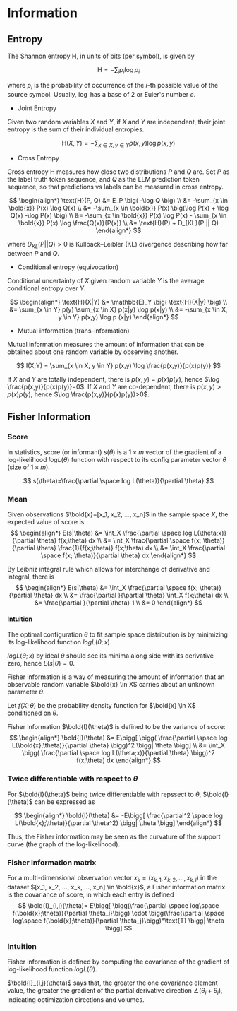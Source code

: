 # Information

## Entropy

The Shannon entropy $\text{H}$, in units of bits (per symbol), is given by

$$
\text{H} = - \sum_{i} p_i \log p_i
$$

where $p_i$ is the probability of occurrence of the $i$-th possible value of the source symbol.
Usually, $\log$ has a base of $2$ or Euler's number $e$.

* Joint Entropy

Given two random variables $X$ and $Y$, if $X$ and $Y$ are independent, their joint entropy is the sum of their individual entropies.

$$
\text{H}(X,Y) = -\sum_{x \in X, y \in Y} p(x,y) \log p (x,y)
$$

* Cross Entropy

Cross entropy $\text{H}$ measures how close two distributions $P$ and $Q$ are.
Set $P$ as the label truth token sequence, and $Q$ as the LLM prediction token sequence, so that predictions vs labels can be measured in cross entropy.

$$
\begin{align*}
\text{H}(P, Q) &= E_P \big( -\log Q \big) \\
    &= -\sum_{x \in \bold{x}} P(x) \log Q(x) \\
    &= -\sum_{x \in \bold{x}} P(x) \big(\log P(x) +  \log Q(x) -\log P(x) \big) \\
    &= -\sum_{x \in \bold{x}} P(x) \log P(x) - \sum_{x \in \bold{x}} P(x) \log \frac{Q(x)}{P(x)} \\
    &= \text{H}(P) + D_{KL}(P || Q)
\end{align*}
$$

where $D_{KL}(P || Q) > 0$ is Kullback–Leibler (KL) divergence describing how far between $P$ and $Q$. 

* Conditional entropy (equivocation)

Conditional uncertainty of $X$ given random variable $Y$ is the average conditional entropy over $Y$.

$$
\begin{align*}
\text{H}(X|Y) &= \mathbb{E}_Y \big( \text{H}(X|y) \big) 
\\ &=
\sum_{x \in Y} p(y) \sum_{x \in X} p(x|y) \log p(x|y)
\\ &=
-\sum_{x \in X, y \in Y} p(x,y) \log p (x|y)
\end{align*}
$$

* Mutual information (trans-information)

Mutual information measures the amount of information that can be obtained about one random variable by observing another.

$$
I(X;Y) = \sum_{x \in X, y \in Y} p(x,y) \log \frac{p(x,y)}{p(x)p(y)}
$$

If $X$ and $Y$ are totally independent, there is $p(x,y)=p(x)p(y)$, hence $\log \frac{p(x,y)}{p(x)p(y)}=0$.
If $X$ and $Y$ are co-dependent, there is $p(x,y)>p(x)p(y)$, hence $\log \frac{p(x,y)}{p(x)p(y)}>0$.

## Fisher Information

### Score

In statistics, score (or informant) $s(\theta)$ is a $1 \times m$ vector of the gradient of a log-likelihood $log L(\theta)$ function with respect to its config parameter vector $\theta$ (size of $1 \times m$). 

$$
s(\theta)=\frac{\partial \space log L(\theta)}{\partial \theta}
$$

### Mean

Given observations $\bold{x}=[x_1, x_2, ..., x_n]$ in the sample space $X$, the expected value of score is
$$
\begin{align*}
E(s|\theta)
&=
\int_X \frac{\partial \space log L(\theta;x)}{\partial \theta} f(x;\theta) dx
\\ &=
\int_X \frac{\partial \space f(x; \theta)}{\partial \theta} \frac{1}{f(x;\theta)} f(x;\theta) dx
\\ &=
\int_X \frac{\partial \space f(x; \theta)}{\partial \theta} dx
\end{align*}
$$

By Leibniz integral rule which allows for interchange of derivative and integral, there is
$$
\begin{align*}
E(s|\theta) &=
\int_X \frac{\partial \space f(x; \theta)}{\partial \theta} dx
\\ &=
\frac{\partial }{\partial \theta} \int_X f(x;\theta) dx
\\ &=
\frac{\partial }{\partial \theta} 1 
\\ &= 
0
\end{align*}
$$

#### Intuition

The optimal configuration $\theta$ to fit sample space distribution is by minimizing its log-likelihood function $logL(\theta;x)$. 

$logL(\theta;x)$ by ideal $\theta$ should see its minima along side with its derivative zero, hence $E(s|\theta)=0$.


Fisher information is a way of measuring the amount of information that an observable random variable $\bold{x} \in X$ carries about an unknown parameter $\theta$.

Let $f(X;\theta)$ be the probability density function for $\bold{x} \in X$ conditioned on $\theta$.

Fisher information $\bold{I}(\theta)$ is defined to be the variance of score:
$$
\begin{align*}
\bold{I}(\theta)
&=
E\bigg[
    \bigg(
        \frac{\partial \space log L(\bold{x};\theta)}{\partial \theta}  
    \bigg)^2
    \bigg| \theta
\bigg]
\\ &=
\int_X \bigg( \frac{\partial \space log L(\theta;x)}{\partial \theta} \bigg)^2 f(x;\theta) dx
\end{align*}
$$

### Twice differentiable with respect to $\theta$

For $\bold{I}(\theta)$ being twice differentiable with repssect to $\theta$, $\bold{I}(\theta)$ can be expressed as

$$
\begin{align*}
\bold{I}(\theta)
&=
-E\bigg[
        \frac{\partial^2 \space log L(\bold{x};\theta)}{\partial \theta^2}  
    \bigg| \theta
\bigg]
\end{align*}
$$

Thus, the Fisher information may be seen as the curvature of the support curve (the graph of the log-likelihood).

### Fisher information matrix

For a multi-dimensional observation vector $x_k=(x_{k,1}, x_{k,2}, ..., x_{k,l})$ in the dataset $[x_1, x_2, ..., x_k, ..., x_n] \in \bold{x}$, a Fisher information matrix is the covariance of score, in which each entry is defined
$$
\bold{I}_{i,j}(\theta)=
E\bigg[
    \bigg(\frac{\partial \space log\space f(\bold{x};\theta)}{\partial \theta_i}\bigg)
    \cdot
    \bigg(\frac{\partial \space log\space f(\bold{x};\theta)}{\partial \theta_j}\bigg)^\text{T}
    \bigg| \theta
\bigg]
$$

### Intuition

Fisher information is defined by computing the covariance of the gradient of log-likelihood function $log L(\theta)$.

$\bold{I}_{i,j}(\theta)$ says that, the greater the one covariance element value, the greater the gradient of the partial derivative direction $\angle (\theta_i +  \theta_j)$, indicating optimization directions and volumes.